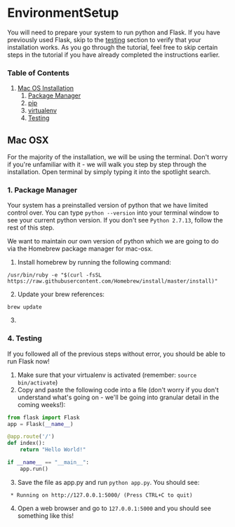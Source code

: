 # EnvironmentSetup

You will need to prepare your system to run python and Flask. If you have previously used Flask, skip to the [testing](#testing) section to verify that your installation works. As you go through the tutorial, feel free to skip certain steps in the tutorial if you have already completed the instructions earlier.

### Table of Contents

1. [Mac OS Installation](#mac-osx)
	1. [Package Manager](#package-manager)
	2. [pip](#pip)
	3. [virtualenv](#virtualenv)
	4. [Testing](#testing)

## Mac OSX
For the majority of the installation, we will be using the terminal. Don't worry if you're unfamiliar with it - we will walk you step by step through the installation.
Open terminal by simply typing it into the spotlight search.

### 1. Package Manager
Your system has a preinstalled version of python that we have limited control over. You can type `python --version` into your terminal window to see your current python version. If you don't see `Python 2.7.13`, follow the rest of this step.

We want to maintain our own version of python which we are going to do via the Homebrew package manager for mac-osx.

1. Install homebrew by running the following command:
```shell
/usr/bin/ruby -e "$(curl -fsSL https://raw.githubusercontent.com/Homebrew/install/master/install)"
```
2. Update your brew references:
```shell
brew update
```
3.

### 4. Testing
If you followed all of the previous steps without error, you should be able to run Flask now!
1. Make sure that your virtualenv is activated (remember: `source bin/activate`)
2. Copy and paste the following code into a file (don't worry if you don't understand what's going on - we'll be going into granular detail in the coming weeks!):
```python
from flask import Flask
app = Flask(__name__)

@app.route('/')
def index():
    return "Hello World!"

if __name__ == "__main__":
	app.run()
```
3. Save the file as app.py and run `python app.py`. You should see:
```shell
 * Running on http://127.0.0.1:5000/ (Press CTRL+C to quit)
```
4. Open a web browser and go to `127.0.0.1:5000` and you should see something like this!
